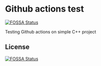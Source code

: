 # Github actions test
[![FOSSA Status](https://app.fossa.com/api/projects/git%2Bgithub.com%2Fibis-hdl%2Fgh-actions-test.svg?type=shield)](https://app.fossa.com/projects/git%2Bgithub.com%2Fibis-hdl%2Fgh-actions-test?ref=badge_shield)


Testing Github actions on simple C++ project


## License
[![FOSSA Status](https://app.fossa.com/api/projects/git%2Bgithub.com%2Fibis-hdl%2Fgh-actions-test.svg?type=large)](https://app.fossa.com/projects/git%2Bgithub.com%2Fibis-hdl%2Fgh-actions-test?ref=badge_large)